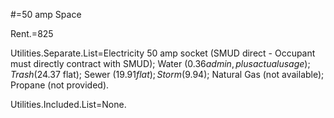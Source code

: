 #=50 amp Space

Rent.$=$825

Utilities.Separate.List=Electricity 50 amp socket (SMUD direct - Occupant must directly contract with SMUD);  Water  ($0.36 admin, plus actual usage); Trash ($24.37 flat); Sewer ($19.91 flat); Storm ($9.94); Natural Gas (not available); Propane (not provided).

Utilities.Included.List=None.
